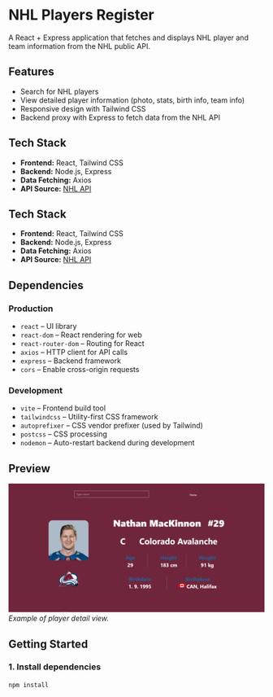 # NHL Players Register

A React + Express application that fetches and displays NHL player and team information from the NHL public API.

## Features
- Search for NHL players
- View detailed player information (photo, stats, birth info, team info)
- Responsive design with Tailwind CSS
- Backend proxy with Express to fetch data from the NHL API

## Tech Stack
- **Frontend:** React, Tailwind CSS
- **Backend:** Node.js, Express
- **Data Fetching:** Axios
- **API Source:** [NHL API](https://github.com/Zmalski/NHL-API-Reference)

## Tech Stack
- **Frontend:** React, Tailwind CSS
- **Backend:** Node.js, Express
- **Data Fetching:** Axios
- **API Source:** [NHL API](https://github.com/Zmalski/NHL-API-Reference)

## Dependencies
### Production
- `react` – UI library
- `react-dom` – React rendering for web
- `react-router-dom` – Routing for React
- `axios` – HTTP client for API calls
- `express` – Backend framework
- `cors` – Enable cross-origin requests

### Development
- `vite` – Frontend build tool
- `tailwindcss` – Utility-first CSS framework
- `autoprefixer` – CSS vendor prefixer (used by Tailwind)
- `postcss` – CSS processing
- `nodemon` – Auto-restart backend during development


## Preview
![App Screenshot](./src/assets/preview.png)
*Example of player detail view.*


## Getting Started

### 1. Install dependencies
```bash
npm install
